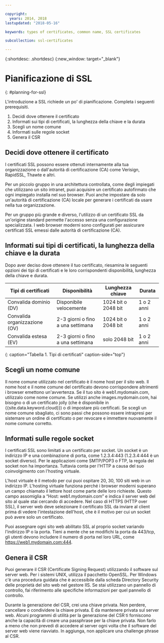 ```yaml
---

copyright:
  years: 2014, 2018
lastupdated: "2018-05-16"

keywords: types of certificates, common name, SSL certificates

subcollection: ssl-certificates

---
```


{:shortdesc: .shortdesc}
{:new_window: target="_blank"}

# Pianificazione di SSL
{: #planning-for-ssl}

L'introduzione a SSL richiede un po' di pianificazione. Completa i seguenti prerequisiti.

1. Decidi dove ottenere il certificato
2. Informati sui tipi di certificati, la lunghezza della chiave e la durata
3. Scegli un nome comune
4. Informati sulle regole socket
5. Genera il CSR

## Decidi dove ottenere il certificato

I certificati SSL possono essere ottenuti internamente alla tua organizzazione o dall'autorità di certificazione (CA) come Verisign, RapidSSL, Thawte e altri.  

Per un piccolo gruppo in una architettura controllata, come degli impiegati che utilizzano un sito intranet, puoi acquisire un certificato autofirmato che ogni impiegato installa nel suo browser. Puoi anche impostare da solo un'autorità di certificazione (CA) locale per generare i certificati da usare nella tua organizzazione.

Per un gruppo più grande e diverso, l'utilizzo di un certificato SSL da un'origine standard permette l'accesso senza una configurazione specializzata. I web browser moderni sono configurati per assicurare certificati SSL emessi dalle autorità di certificazione (CA).

## Informati sui tipi di certificati, la lunghezza della chiave e la durata

Dopo aver deciso dove ottenere il tuo certificato, riesamina le seguenti opzioni dei tipi di certificati e le loro corrispondenti disponibilità, lunghezza della chiave e durata.

|              Tipi di certificati          |  Disponibilità                     |  Lunghezza chiave                |  Durata                  |
| --------------------------------------- | --------------------------------- | -------------------------- | -------------------------- |
|Convalida dominio (DV)                   | Disponibile velocemente                 | 1024 bit o 2048 bit       | 1 o 2 anni             |
|Convalida organizzazione (OV)             | 2-3 giorni o fino a una settimana          | 1024 bit o 2048 bit       | 1 o 2 anni             |
|Convalida estesa (EV)                 | 2-3 giorni o fino a una settimana          | solo 2048 bit              | 1 o 2 anni             |
{: caption="Tabella 1. Tipi di certificati" caption-side="top"}   


## Scegli un nome comune

Il nome comune utilizzato nel certificato è il nome host per il sito web. Il nome host e il nome comune del certificato devono corrispondere altrimenti i browser emettono un'avvertenza. Se il tuo sito è web1.mydomain.com, utilizzalo come nome comune. Se utilizzi anche images.mydomain.com, hai bisogno o di un certificato jolly (che è disponibile in {{site.data.keyword.cloud}}) o di impostare più certificati. Se scegli un nome comune sbagliato, ci sono passi che possono essere intrapresi per sistemare un ordine di certificato o per revocare e immettere nuovamente il nome comune corretto.  

## Informati sulle regole socket

I certificati SSL sono limitati a un certificato per socket. Un socket è un indirizzo IP e una combinazione di porta, come 1.2.3.4:443 (1.2.3.4:444 è un socket diverso). Per le applicazioni come SMTP/POP3 o FTP, la regola del socket non ha importanza. Tuttavia conta per l'HTTP a causa del suo coinvolgimento con l'hosting virtuale.

L'host virtuale è il metodo per cui puoi ospitare 20, 30, 100 siti web in un indirizzo IP. L'hosting virtuale funziona perché i browser moderni superano un campo chiamato il lettore host come parte delle loro richieste. Questo campo assomiglia a “Host: web1.mydomain.com” e indica il server web del sito al quale stai cercando di accedere. Nel caso di HTTPS (HTTP over SSL), il server web deve selezionare il certificato SSL da inviare al client prima di vedere l'intestazione dell'host, che è il motivo per cui un socket può avere solo un certificato.

Puoi assegnare ogni sito web abilitato SSL al proprio socket variando l'indirizzo IP o la porta. Tieni a mente che se modifichi la porta da 443/tcp, gli utenti devono includere il numero di porta nel loro URL, come https://web1.mydomain.com:444.

## Genera il CSR

Puoi generare il CSR (Certificate Signing Request) utilizzando il software sul server web. Per i sistemi UNIX, utilizza il pacchetto OpenSSL. Per Windows c'è una procedura guidata che è accessibile dalla scheda Directory Security delle proprietà del sito web nel gestore IIS. Se stai utilizzano un pannello di controllo, fai riferimento alle specifiche informazioni per quel pannello di controllo.

Durante la generazione del CSR, crei una chiave privata. Non perdere, cancellare o condividere la chiave privata. È da mantenere privata sul server web. Alcuni programmi di utilità per la generazione del CSR ti forniscono anche la capacità di creare una passphrase per la chiave privata. Non farlo a meno che non prevedi di accedere al server ogni volta che il software del server web viene riavviato. In aggiunga, non applicare una challenge phrase al CSR.
